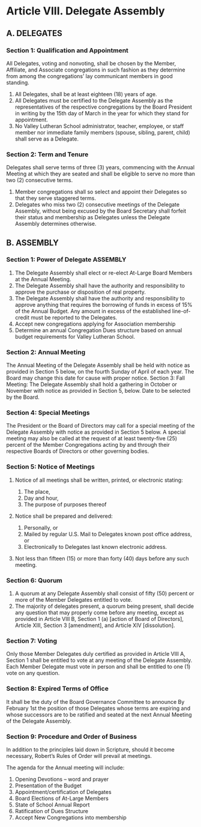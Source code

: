 # Article VIII. Delegate Assembly

## A. DELEGATES

### Section 1: Qualification and Appointment

All Delegates, voting and nonvoting, shall be chosen by the Member, Affiliate, and Associate congregations in such fashion as they determine from among the congregations’ lay communicant members in good standing. 

1. All Delegates, shall be at least eighteen (18) years of age. 
2. All Delegates must be certified to the Delegate Assembly as the representatives of the respective congregations by the Board President in writing by the 15th day of March in the year for which they stand for appointment. 
3. No Valley Lutheran School administrator, teacher, employee, or staff member nor immediate family members (spouse, sibling, parent, child) shall serve as a Delegate.

### Section 2: Term and Tenure 

Delegates shall serve terms of three (3) years, commencing with the Annual Meeting at which they are seated and shall be eligible to serve no more than two (2) consecutive terms. 

1. Member congregations shall so select and appoint their Delegates so that they serve staggered terms.
2. Delegates who miss two (2) consecutive meetings of the Delegate Assembly, without being excused by the Board Secretary shall forfeit their status and membership as Delegates unless the Delegate Assembly determines otherwise. 

## B. ASSEMBLY

### Section 1: Power of Delegate ASSEMBLY

1. The Delegate Assembly shall elect or re-elect At-Large Board Members at the Annual Meeting.
2. The Delegate Assembly shall have the authority and responsibility to approve the purchase or disposition of real property.
3. The Delegate Assembly shall have the authority and responsibility to approve anything that requires the borrowing of funds in excess of 15% of the Annual Budget. Any amount in excess of the established line-of-credit must be reported to the Delegates. 
4. Accept new congregations applying for Association membership
5. Determine an annual Congregation Dues structure based on annual budget requirements for Valley Lutheran School.  

### Section 2: Annual Meeting

The Annual Meeting of the Delegate Assembly shall be held with notice as provided in Section 5 below, on the fourth Sunday of April of each year.  The Board may change this date for cause with proper notice.
Section 3: Fall Meeting: 
The Delegate Assembly shall hold a gathering in October or November with notice as provided in Section 5, below. Date to be selected by the Board.

### Section 4: Special Meetings

The President or the Board of Directors may call for a special meeting of the Delegate Assembly with notice as provided in Section 5 below. A special meeting may also be called at the request of at least twenty-five (25) percent of the Member Congregations acting by and through their respective Boards of Directors or other governing bodies.

### Section 5: Notice of Meetings

1.  Notice of all meetings shall be written, printed, or electronic stating:

    1. The place, 
    2. Day and hour, 
    3. The purpose of purposes thereof

2. Notice shall be prepared and delivered:

    1. Personally, or
    2. Mailed by regular U.S. Mail to Delegates known post office address, or
    3. Electronically to Delegates last known electronic address. 

3. Not less than fifteen (15) or more than forty (40) days before any such meeting.

### Section 6: Quorum

1. A quorum at any Delegate Assembly shall consist of fifty (50) percent or more of the Member Delegates entitled to vote. 
2. The majority of delegates present, a quorum being present, shall decide any question that may properly come before any meeting, except as provided in Article VIII B, Section 1 (a) [action of Board of Directors], Article XIII, Section 3 [amendment], and Article XIV [dissolution].

### Section 7: Voting

Only those Member Delegates duly certified as provided in Article VIII A, Section 1 shall be entitled to vote at any meeting of the Delegate Assembly. Each Member Delegate must vote in person and shall be entitled to one (1) vote on any question.

### Section 8: Expired Terms of Office

It shall be the duty of the Board Governance Committee to announce By February 1st the position of those Delegates whose terms are expiring and whose successors are to be ratified and seated at the next Annual Meeting of the Delegate Assembly.

### Section 9: Procedure and Order of Business

In addition to the principles laid down in Scripture, should it become necessary, Robert’s Rules of Order will prevail at meetings.

The agenda for the Annual meeting will include:

1. Opening Devotions – word and prayer
2. Presentation of the Budget
3. Appointment/certification of Delegates
4. Board Elections of At-Large Members
5. State of School Annual Report
6. Ratification of Dues Structure
7. Accept New Congregations into membership